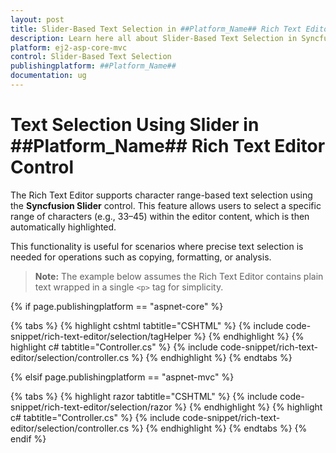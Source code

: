 ```yaml
---
layout: post
title: Slider-Based Text Selection in ##Platform_Name## Rich Text Editor Component
description: Learn here all about Slider-Based Text Selection in Syncfusion ##Platform_Name## Rich Text Editor component of Syncfusion Essential JS 2 and more.
platform: ej2-asp-core-mvc
control: Slider-Based Text Selection
publishingplatform: ##Platform_Name##
documentation: ug
---
```


# Text Selection Using Slider in ##Platform_Name## Rich Text Editor Control

The Rich Text Editor supports character range-based text selection using the **Syncfusion Slider** control. This feature allows users to select a specific range of characters (e.g., 33–45) within the editor content, which is then automatically highlighted.

This functionality is useful for scenarios where precise text selection is needed for operations such as copying, formatting, or analysis.

> **Note:** The example below assumes the Rich Text Editor contains plain text wrapped in a single `<p>` tag for simplicity.

{% if page.publishingplatform == "aspnet-core" %}

{% tabs %}
{% highlight cshtml tabtitle="CSHTML" %}
{% include code-snippet/rich-text-editor/selection/tagHelper %}
{% endhighlight %}
{% highlight c# tabtitle="Controller.cs" %}
{% include code-snippet/rich-text-editor/selection/controller.cs %}
{% endhighlight %}
{% endtabs %}

{% elsif page.publishingplatform == "aspnet-mvc" %}

{% tabs %}
{% highlight razor tabtitle="CSHTML" %}
{% include code-snippet/rich-text-editor/selection/razor %}
{% endhighlight %}
{% highlight c# tabtitle="Controller.cs" %}
{% include code-snippet/rich-text-editor/selection/controller.cs %}
{% endhighlight %}
{% endtabs %}
{% endif %}
